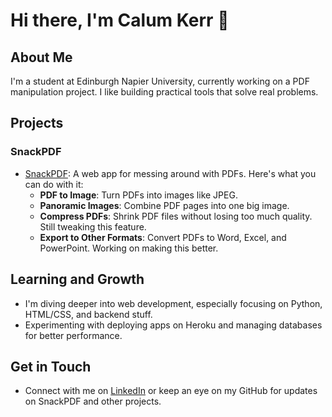 # Hi there, I'm Calum Kerr 👋

## About Me

I'm a student at Edinburgh Napier University, currently working on a PDF manipulation project. I like building practical tools that solve real problems.

## Projects

### SnackPDF
- [SnackPDF](https://www.snackpdf.com/): A web app for messing around with PDFs. Here's what you can do with it:
  - **PDF to Image**: Turn PDFs into images like JPEG.
  - **Panoramic Images**: Combine PDF pages into one big image.
  - **Compress PDFs**: Shrink PDF files without losing too much quality. Still tweaking this feature.
  - **Export to Other Formats**: Convert PDFs to Word, Excel, and PowerPoint. Working on making this better.

## Learning and Growth

- I'm diving deeper into web development, especially focusing on Python, HTML/CSS, and backend stuff.
- Experimenting with deploying apps on Heroku and managing databases for better performance.

## Get in Touch

- Connect with me on [LinkedIn](https://www.linkedin.com/in/calum-x-kerr/) or keep an eye on my GitHub for updates on SnackPDF and other projects.

